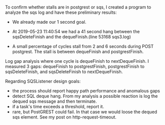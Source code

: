 

To confirm whether stalls are in postgrest or sqs,  I created a program to analyze the sqs log and have these preliminary results:

* We already made our 1 second goal.

* At 2019-05-23 11:40:54 we had a 41 second hang between the sqsDeleteFinish and the dequeFinish.(line 53168 sqs3.log)

* A small percentage of cycles stall from 2 and 6 seconds during POST postgrest. The stall is between dequeFinish and postgrestFinish.

Log gap analysis where one cycle is dequeFinish to nextDequeFinish.  I measured 3 gaps: dequeFinish to postgrestFinish, postgrestFinish to sqsDeleteFinish, and sqsDeleteFinish to nextDequeFinish.

Regarding SQSListener design goals:
- the process should report happy path performance and anomalous gaps
- detect SQL deque hang.   From my analysis a possible reaction is log the dequed sqs message and then terminate.
- if a task's time exceeds a threshold, report it.
- rare, but PostGREST could fail.  In that case we would loose the dequed sqs element. See my post on http-request-timeout.